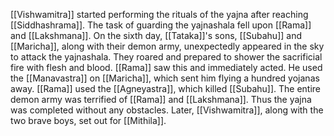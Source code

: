 [[Vishwamitra]] started performing the rituals of the yajna after reaching [[Siddhashrama]]. The task of guarding the yajnashala fell upon [[Rama]] and [[Lakshmana]]. On the sixth day, [[Tataka]]'s sons, [[Subahu]] and [[Maricha]], along with their demon army, unexpectedly appeared in the sky to attack the yajnashala. They roared and prepared to shower the sacrificial fire with flesh and blood. [[Rama]] saw this and immediately acted. He used the [[Manavastra]] on [[Maricha]], which sent him flying a hundred yojanas away. [[Rama]] used the [[Agneyastra]], which killed [[Subahu]]. The entire demon army was terrified of [[Rama]] and [[Lakshmana]]. Thus the yajna was completed without any obstacles. Later, [[Vishwamitra]], along with the two brave boys, set out for [[Mithila]].